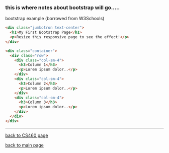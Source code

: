 ### this is where notes about bootstrap will go.....

bootstrap example (borrowed from W3Schools)
```html
<div class="jumbotron text-center">
  <h1>My First Bootstrap Page</h1>
  <p>Resize this responsive page to see the effect!</p> 
</div>

<div class="container">
  <div class="row">
    <div class="col-sm-4">
      <h3>Column 1</h3>
      <p>Lorem ipsum dolor..</p>
    </div>
    <div class="col-sm-4">
      <h3>Column 2</h3>
      <p>Lorem ipsum dolor..</p>
    </div>
    <div class="col-sm-4">
      <h3>Column 3</h3> 
      <p>Lorem ipsum dolor..</p>
    </div>
  </div>
</div>
```

---
[back to CS460 page](https://Stormy9.github.io/CS460#bootstrap/ "CS460 main page")   

[back to main page](https://Stormy9.github.io/ "main page")   


